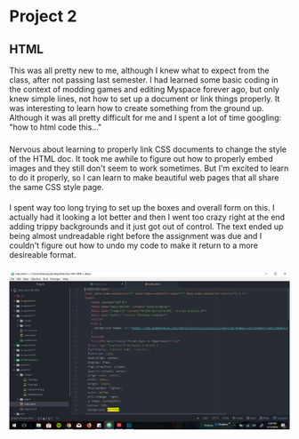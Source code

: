 # Project 2

## HTML
This was all pretty new to me, although I knew what to expect from the class, after not passing last semester.
I had learned some basic coding in the context of modding games and editing Myspace forever ago, but only knew
simple lines, not how to set up a document or link things properly. It was interesting to learn how to create
something from the ground up. Although it was all pretty difficult for me and I spent a lot of time googling:
"how to html code this..."

###
Nervous about learning to properly link CSS documents to change the style of the HTML doc. It took me awhile to figure
out how to properly embed images and they still don't seem to work sometimes. But I'm excited to learn to do it
properly, so I can learn to make beautiful web pages that all share the same CSS style page.

####
I spent way too long trying to set up the boxes and overall form on this. I actually had it looking a lot better
and then I went too crazy right at the end adding trippy backgrounds and it just got out of control. The text ended up being
almost undreadable right before the assignment was due and I couldn't figure out how to undo my code to make it return
to a more desireable format.

#####
<img src="./images/screenshot.jpg"/>
